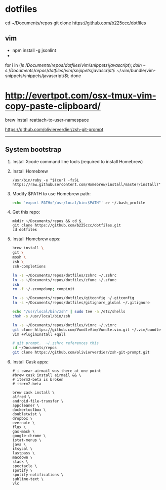 # dotfiles
cd ~/Documents/repos
git clone https://github.com/b225ccc/dotfiles

## vim

* npm install -g jsonlint
*

for i in $(ls ~/Documents/repos/dotfiles/vim/snippets/javascript); do ln -s ~/Documents/repos/dotfiles/vim/snippets/javascript/$i ~/.vim/bundle/vim-snippets/snippets/javascript/$i; done

# http://evertpot.com/osx-tmux-vim-copy-paste-clipboard/
brew install reattach-to-user-namespace

https://github.com/olivierverdier/zsh-git-prompt


----

## System bootstrap


1. Install Xcode command line tools (required to install Homebrew)

2. Install Homebrew

   ~~~
   /usr/bin/ruby -e "$(curl -fsSL https://raw.githubusercontent.com/Homebrew/install/master/install)"
   ~~~

3. Modify $PATH to use Homebrew path:

   ~~~ sh
   echo 'export PATH="/usr/local/bin:$PATH"' >> ~/.bash_profile
   ~~~
   
1. Get this repo:

   ~~~
   mkdir ~/Documents/repos && cd $_
   git clone https://github.com/b225ccc/dotfiles.git
   cd dotfiles
   ~~~
 
4. Install Homebrew apps:
   
   ~~~ sh
   brew install \
   git \
   mosh \
   zsh \
   zsh-completions
   ~~~

   ~~~ sh
   ln -s ~/Documents/repos/dotfiles/zshrc ~/.zshrc
   ln -s ~/Documents/repos/dotfiles/zfunc ~/.zfunc
   zsh
   rm -f ~/.zcompdump; compinit
   
   ln -s ~/Documents/repos/dotfiles/gitconfig ~/.gitconfig
   ln -s ~/Documents/repos/dotfiles/gitignore_global ~/.gitignore
   
   echo "/usr/local/bin/zsh" | sudo tee -a /etc/shells
   chsh -s /usr/local/bin/zsh
   
   ln -s ~/Documents/repos/dotfiles/vimrc ~/.vimrc
   git clone https://github.com/VundleVim/Vundle.vim.git ~/.vim/bundle/Vundle.vim
   vim +PluginInstall +qall
   
   # git prompt.  ~/.zshrc references this
   cd ~/Documents/repos
   git clone https://github.com/olivierverdier/zsh-git-prompt.git
   ~~~

5. Install Cask apps:

   ~~~
   # i swear airmail was there at one point
   #brew cask install airmail && \
   # iterm2-beta is broken
   # iterm2-beta
   
   brew cask install \
   alfred \
   android-file-transfer \
   appcleaner \
   dockertoolbox \
   doubletwist \
   dropbox \
   evernote \
   flux \
   gas-mask \
   google-chrome \
   istat-menus \
   java \
   itsycal \
   lastpass \
   macdown \
   slack \
   spectacle \
   spotify \
   spotify-notifications \
   sublime-text \
   vlc
   ~~~
